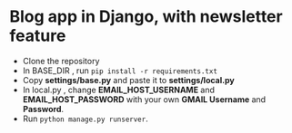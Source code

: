 <h1>Blog app in Django, with newsletter feature</h1>
<ul>
<li>Clone the repository</li>
<li>In BASE_DIR , run <code>pip install -r requirements.txt</code></li>
<li>Copy <strong>settings/base.py</strong> and paste it to <strong>settings/local.py</strong></li>
<li>In local.py , change <strong>EMAIL_HOST_USERNAME</strong> and <strong>EMAIL_HOST_PASSWORD</strong> with your own <strong>GMAIL Username</strong> and <strong>Password</strong>.</li>
<li>Run <code>python manage.py runserver</code>.</li>
